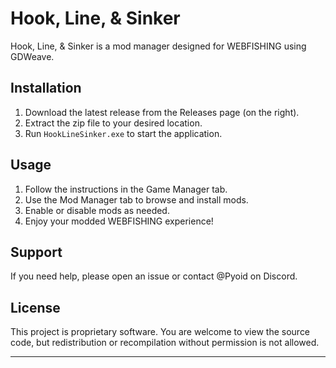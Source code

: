 # Hook, Line, & Sinker

Hook, Line, & Sinker is a mod manager designed for WEBFISHING using GDWeave.

## Installation

1. Download the latest release from the Releases page (on the right).
2. Extract the zip file to your desired location.
3. Run `HookLineSinker.exe` to start the application.

## Usage
1. Follow the instructions in the Game Manager tab.
2. Use the Mod Manager tab to browse and install mods.
3. Enable or disable mods as needed.
4. Enjoy your modded WEBFISHING experience!

## Support

If you need help, please open an issue or contact @Pyoid on Discord.

## License

This project is proprietary software. You are welcome to view the source code, but redistribution or recompilation without permission is not allowed.

---